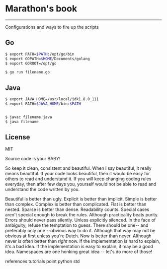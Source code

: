 # Marathon's book
---


Configurations and ways to fire up the scripts

## Go

```sh
$ export PATH=$PATH:/opt/go/bin
$ export GOPATH=$HOME/Documents/golang
$ export GOROOT=/opt/go

$ go run filename.go

```

## Java

```sh
$ export JAVA_HOME=/usr/local/jdk1.8.0_111
$ export PATH=$JAVA_HOME/bin:$PATH


$ javac filename.java
$ java filename
```


License
----

MIT

Source code is your BABY!

So keep it clean, consistent and beautiful. When I say beautiful,
it really means beautiful. If your code looks beautiful, then it 
would be easy for others to read and understand it. If you will 
keep changing coding rules everyday, then after few days you,
yourself would not be able to read and understand the code 
written by you.


Beautiful is better than ugly.
Explicit is better than implicit.
Simple is better than complex.
Complex is better than complicated.
Flat is better than nested.
Sparse is better than dense.
Readability counts.
Special cases aren't special enough to break the rules.
Although practicality beats purity.
Errors should never pass silently.
Unless explicitly silenced.
In the face of ambiguity, refuse the temptation to guess.
There should be one-- and preferably only one --obvious way to do it.
Although that way may not be obvious at first unless you're Dutch.
Now is better than never.
Although never is often better than *right* now.
If the implementation is hard to explain, it's a bad idea.
If the implementation is easy to explain, it may be a good idea.
Namespaces are one honking great idea -- let's do more of those!

references
tutorials point
python std



